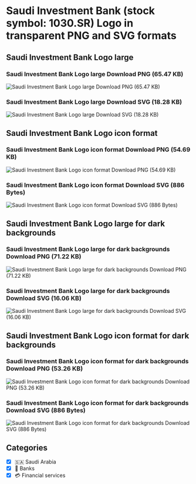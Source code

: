# Saudi Investment Bank (stock symbol: 1030.SR) Logo in transparent PNG and SVG formats

## Saudi Investment Bank Logo large

### Saudi Investment Bank Logo large Download PNG (65.47 KB)

![Saudi Investment Bank Logo large Download PNG (65.47 KB)](/img/orig/1030.SR_BIG-19dafb63.png)

### Saudi Investment Bank Logo large Download SVG (18.28 KB)

![Saudi Investment Bank Logo large Download SVG (18.28 KB)](/img/orig/1030.SR_BIG-7a58ead4.svg)

## Saudi Investment Bank Logo icon format

### Saudi Investment Bank Logo icon format Download PNG (54.69 KB)

![Saudi Investment Bank Logo icon format Download PNG (54.69 KB)](/img/orig/1030.SR-5286d48e.png)

### Saudi Investment Bank Logo icon format Download SVG (886 Bytes)

![Saudi Investment Bank Logo icon format Download SVG (886 Bytes)](/img/orig/1030.SR-b9454414.svg)

## Saudi Investment Bank Logo large for dark backgrounds

### Saudi Investment Bank Logo large for dark backgrounds Download PNG (71.22 KB)

![Saudi Investment Bank Logo large for dark backgrounds Download PNG (71.22 KB)](/img/orig/1030.SR_BIG.D-72cfcd7b.png)

### Saudi Investment Bank Logo large for dark backgrounds Download SVG (16.06 KB)

![Saudi Investment Bank Logo large for dark backgrounds Download SVG (16.06 KB)](/img/orig/1030.SR_BIG.D-1bdaa610.svg)

## Saudi Investment Bank Logo icon format for dark backgrounds

### Saudi Investment Bank Logo icon format for dark backgrounds Download PNG (53.26 KB)

![Saudi Investment Bank Logo icon format for dark backgrounds Download PNG (53.26 KB)](/img/orig/1030.SR.D-91d695bb.png)

### Saudi Investment Bank Logo icon format for dark backgrounds Download SVG (886 Bytes)

![Saudi Investment Bank Logo icon format for dark backgrounds Download SVG (886 Bytes)](/img/orig/1030.SR.D-fcf2d6d6.svg)



## Categories
- [x] 🇸🇦 Saudi Arabia
- [x] 🏦 Banks
- [x] 💳 Financial services
